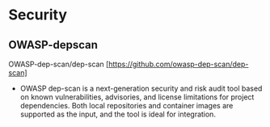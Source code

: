 # Security

## OWASP-depscan
OWASP-dep-scan/dep-scan [https://github.com/owasp-dep-scan/dep-scan]
* OWASP dep-scan is a next-generation security and risk audit tool based on known vulnerabilities, advisories, and license limitations for project dependencies. Both local repositories and container images are supported as the input, and the tool is ideal for integration.